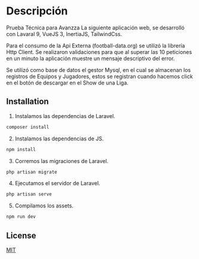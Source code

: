 # Descripción
Prueba Técnica para Avanzza
La siguiente aplicación web, se desarrolló con Lavaral 9, VueJS 3, InertiaJS, TailwindCss.

Para el consumo de la Api Externa (football-data.org) se utilizó la librería Http Client. Se realizaron validaciones para que al superar las 10 peticiones en un minuto la aplicación muestre un mensaje descriptivo del error. 

Se utilizó como base de datos el gestor Mysql, en el cual se almacenan los registros de Equipos y Jugadores, estos se registran cuando hacemos click en el botón de descargar en el Show de una Liga.


## Installation

1. Instalamos las dependencias de Laravel.
```bash
composer install
```
2. Instalamos las dependencias de JS.
```bash
npm install
```
3. Corremos las migraciones de Laravel.
```bash
php artisan migrate
```
4. Ejecutamos el servidor de Laravel.
```bash
php artisan serve
```
5. Compilamos los assets.
```bash
npm run dev
```
## License
[MIT](https://choosealicense.com/licenses/mit/)
